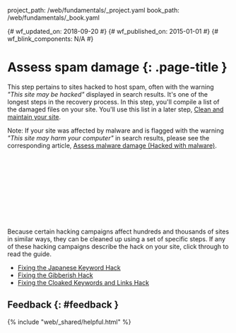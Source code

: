 project_path: /web/fundamentals/_project.yaml
book_path: /web/fundamentals/_book.yaml

{# wf_updated_on: 2018-09-20 #}
{# wf_published_on: 2015-01-01 #}
{# wf_blink_components: N/A #}

# Assess spam damage {: .page-title }

This step pertains to sites hacked to host spam, often with the warning
_"This site may be hacked"_ displayed in search results. It's one of the
longest steps in the recovery process. In this step, you'll compile a list of
the damaged files on your site. You'll use this list in a later step,
[Clean and maintain your site](clean_site).

Note: If your site was affected by malware and is flagged with the warning
_"This site may harm your computer"_ in search results, please see the
corresponding article,
[Assess malware damage (Hacked with malware)](hacked_with_malware).

<div class="video-wrapper">
  <iframe class="devsite-embedded-youtube-video" data-video-id="lG5lOix9b9k"
          data-autohide="1" data-showinfo="0" frameborder="0" allowfullscreen>
  </iframe>
</div>

Because certain hacking campaigns affect hundreds and thousands of sites in
similar ways, they can be cleaned up using a set of specific steps. If any of
these hacking campaigns describe the hack on your site, click through to read
the guide.

* [Fixing the Japanese Keyword Hack](fixing_the_japanese_keyword_hack)
* [Fixing the Gibberish Hack](fixing_the_gibberish_hack)
* [Fixing the Cloaked Keywords and Links Hack](fixing_the_cloaked_keywords_hack)

## Feedback {: #feedback }

{% include "web/_shared/helpful.html" %}
